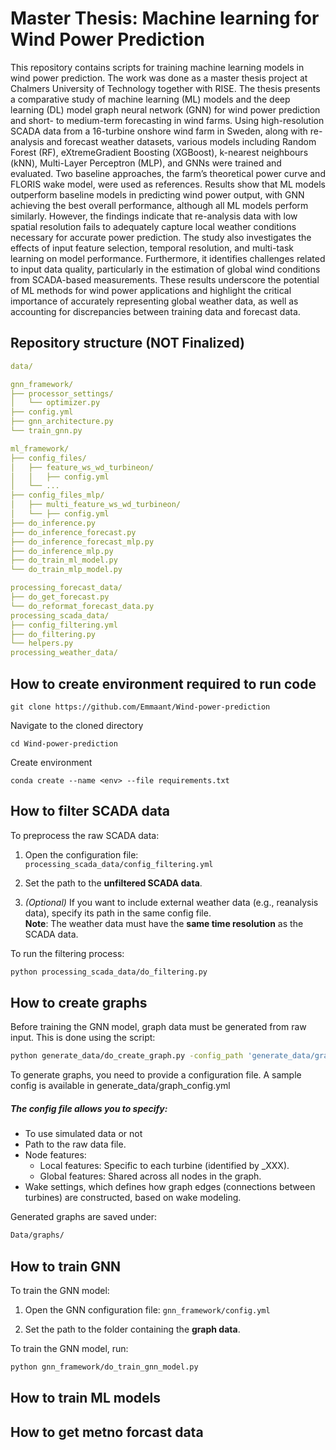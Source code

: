 # Master Thesis: Machine learning for Wind Power Prediction

This repository contains scripts for training machine learning models in wind power prediction. The work was done as a master thesis project at Chalmers University of Technology together with RISE. The thesis presents a comparative study of machine learning (ML) models and the deep learning (DL) model graph neural network (GNN) for wind power prediction and short- to medium-term forecasting in wind farms. Using high-resolution SCADA
data from a 16-turbine onshore wind farm in Sweden, along with re-analysis and forecast weather datasets, various models including Random Forest (RF), eXtremeGradient Boosting (XGBoost), k-nearest neighbours (kNN), Multi-Layer Perceptron (MLP), and GNNs were trained and evaluated. Two baseline approaches, the farm’s
theoretical power curve and FLORIS wake model, were used as references. Results
show that ML models outperform baseline models in predicting wind power output,
with GNN achieving the best overall performance, although all ML models perform
similarly. However, the findings indicate that re-analysis data with low spatial
resolution fails to adequately capture local weather conditions necessary for accurate
power prediction. The study also investigates the effects of input feature selection,
temporal resolution, and multi-task learning on model performance. Furthermore,
it identifies challenges related to input data quality, particularly in the estimation of
global wind conditions from SCADA-based measurements. These results underscore
the potential of ML methods for wind power applications and highlight the critical
importance of accurately representing global weather data, as well as accounting for
discrepancies between training data and forecast data.


## Repository structure (NOT Finalized)

```yaml
data/

gnn_framework/
├── processor_settings/
│   └── optimizer.py
├── config.yml
├── gnn_architecture.py
└── train_gnn.py

ml_framework/
├── config_files/
│   ├── feature_ws_wd_turbineon/
│   │   ├── config.yml
│   └── ...
├── config_files_mlp/
│   ├── multi_feature_ws_wd_turbineon/
│   └── ├── config.yml
├── do_inference.py
├── do_inference_forecast.py
├── do_inference_forecast_mlp.py 
├── do_inference_mlp.py
├── do_train_ml_model.py
└── do_train_mlp_model.py

processing_forecast_data/
├── do_get_forecast.py
└── do_reformat_forecast_data.py
processing_scada_data/
├── config_filtering.yml
├── do_filtering.py
└── helpers.py
processing_weather_data/


```



## How to create environment required to run code

```console  
git clone https://github.com/Emmaant/Wind-power-prediction
```

Navigate to the cloned directory

```console
cd Wind-power-prediction
```

Create environment

```console
conda create --name <env> --file requirements.txt
```

## How to filter SCADA data
To preprocess the raw SCADA data:

1. Open the configuration file:  
   `processing_scada_data/config_filtering.yml`

2. Set the path to the **unfiltered SCADA data**.

3. *(Optional)* If you want to include external weather data (e.g., reanalysis data), specify its path in the same config file.  
    **Note**: The weather data must have the **same time resolution** as the SCADA data.

To run the filtering process:

```bash
python processing_scada_data/do_filtering.py
```

## How to create graphs
Before training the GNN model, graph data must be generated from raw input. This is done using the script:
```bash
python generate_data/do_create_graph.py -config_path 'generate_data/graph_config.yml'
```
To generate graphs, you need to provide a configuration file. A sample config is available in generate_data/graph_config.yml

##### The config file allows you to specify:
- To use simulated data or not
- Path to the raw data file.
- Node features:
   - Local features: Specific to each turbine (identified by _XXX).
   - Global features: Shared across all nodes in the graph.
- Wake settings, which defines how graph edges (connections between turbines) are constructed, based on wake modeling.

Generated graphs are saved under:
```bash
Data/graphs/
```

## How to train GNN
To train the GNN model:

1. Open the GNN configuration file:
   `gnn_framework/config.yml`

2. Set the path to the folder containing the **graph data**.

To train the GNN model, run:
```bash
python gnn_framework/do_train_gnn_model.py
```



## How to train ML models




## How to get metno forcast data






